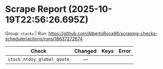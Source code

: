 # Scrape Report (2025-10-19T22:56:26.695Z)

Group: `stocks`  |  Run: https://github.com/AlbertoRoca96/scraping-checks-scheduler/actions/runs/18637272674

| Check | Changed | Keys | Error |
|---|:---:|:--|:--|
| `stock_ntdoy_global_quote` | — |  |  |
